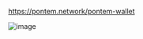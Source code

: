 https://pontem.network/pontem-wallet

![image](https://github.com/user-attachments/assets/e2466a30-373e-4add-b61c-daecbca6d4bc)
